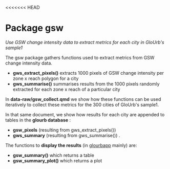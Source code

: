 <<<<<<< HEAD
# Package gsw 

*Use GSW change intensity data to extract metrics for each city in GloUrb's sample1*


The gsw package gathers functions used to extract metrics from GSW change intensity data.

- **gws_extract_pixels()** extracts 1000 pixels of GSW change intensity per zone x reach polygon for a city
- **gws_summarise()** summarises results from the 1000 pixels randomly extracted for each zone x reach of a particular city

In **data-raw/gsw_collect.qmd** we show how these functions can be used iteratively to collect these metrics for the 300 cities of GloUrb's sample1.

In that same document, we show how results for each city are appended to tables in the **glourb database** :

- **gsw_pixels** (resulting from gws_extract_pixels())
- **gws_summary** (resulting from gws_summarise()) .

The functions to **display the results** (in [glourbapp](https://isig-apps.ens-lyon.fr/apps/glourb/glourbapp/) mainly) are:

- **gsw_summary()** which returns a table 
- **gsw_summary_plot()** which returns a plot
